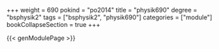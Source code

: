 +++
weight = 690
pokind = "po2014"
title = "physik690"
degree = "bsphysik2"
tags = ["bsphysik2", "physik690"]
categories = ["module"]
bookCollapseSection = true
+++

{{< genModulePage >}}
